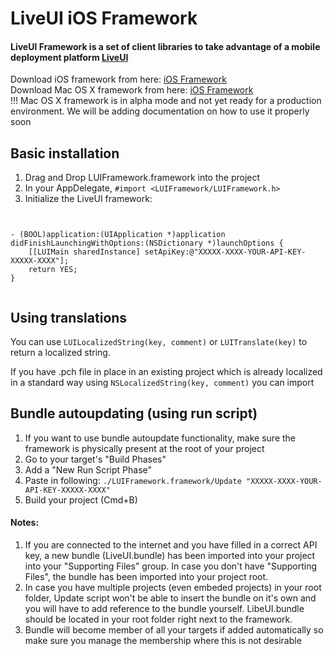 LiveUI iOS Framework
================

#### LiveUI Framework is a set of client libraries to take advantage of a mobile deployment platform [LiveUI](http://www.liveui.io/) 

Download iOS framework from here: [iOS Framework](https://github.com/Ridiculous-Innovations/LUI/tree/master/iOS/LUIFramework/Latest)  
Download Mac OS X framework from here: [iOS Framework](https://github.com/Ridiculous-Innovations/LUI/tree/master/iOS/LUIFramework/Latest)  
!!! Mac OS X framework is in alpha mode and not yet ready for a production environment. We will be adding documentation on how to use it properly soon


## Basic installation

1. Drag and Drop LUIFramework.framework into the project
2. In your AppDelegate, ```#import <LUIFramework/LUIFramework.h>```
3. Initialize the LiveUI framework:

```obj-c


- (BOOL)application:(UIApplication *)application didFinishLaunchingWithOptions:(NSDictionary *)launchOptions {
    [[LUIMain sharedInstance] setApiKey:@"XXXXX-XXXX-YOUR-API-KEY-XXXXX-XXXX"];
    return YES;
}


```

## Using translations
You can use ```LUILocalizedString(key, comment)``` or ```LUITranslate(key)``` to return a localized string.

If you have .pch file in place in an existing project which is already localized in a standard way using ```NSLocalizedString(key, comment)``` you can import 

## Bundle autoupdating (using run script)
1. If you want to use bundle autoupdate functionality, make sure the framework is physically present at the root of your project
3. Go to your target's "Build Phases"
4. Add a "New Run Script Phase"
5. Paste in following: ```./LUIFramework.framework/Update "XXXXX-XXXX-YOUR-API-KEY-XXXXX-XXXX"```
6. Build your project (Cmd+B)

#### Notes:
1. If you are connected to the internet and you have filled in a correct API key, a new bundle (LiveUI.bundle) has been imported into your project into your "Supporting Files" group. In case you don't have "Supporting Files", the bundle has been imported into your project root.
2. In case you have multiple projects (even embeded projects) in your root folder, Update script won't be able to insert the bundle on it's own and you will have to add reference to the bundle yourself. LibeUI.bundle should be located in your root folder right next to the framework.
3. Bundle will become member of all your targets if added automatically so make sure you manage the membership where this is not desirable